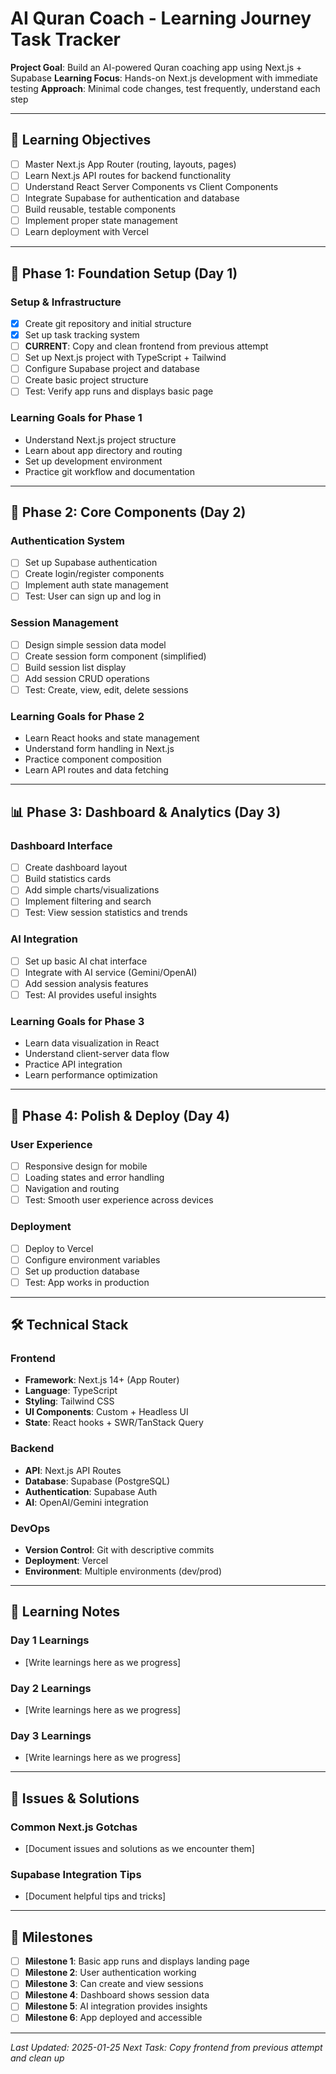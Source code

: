 # AI Quran Coach - Learning Journey Task Tracker

**Project Goal**: Build an AI-powered Quran coaching app using Next.js + Supabase
**Learning Focus**: Hands-on Next.js development with immediate testing
**Approach**: Minimal code changes, test frequently, understand each step

---

## 🎯 **Learning Objectives**
- [ ] Master Next.js App Router (routing, layouts, pages)
- [ ] Learn Next.js API routes for backend functionality
- [ ] Understand React Server Components vs Client Components
- [ ] Integrate Supabase for authentication and database
- [ ] Build reusable, testable components
- [ ] Implement proper state management
- [ ] Learn deployment with Vercel

---

## 📅 **Phase 1: Foundation Setup (Day 1)**

### Setup & Infrastructure
- [x] Create git repository and initial structure
- [x] Set up task tracking system
- [ ] **CURRENT**: Copy and clean frontend from previous attempt
- [ ] Set up Next.js project with TypeScript + Tailwind
- [ ] Configure Supabase project and database
- [ ] Create basic project structure
- [ ] Test: Verify app runs and displays basic page

### Learning Goals for Phase 1
- Understand Next.js project structure
- Learn about app directory and routing
- Set up development environment
- Practice git workflow and documentation

---

## 📱 **Phase 2: Core Components (Day 2)**

### Authentication System
- [ ] Set up Supabase authentication
- [ ] Create login/register components
- [ ] Implement auth state management
- [ ] Test: User can sign up and log in

### Session Management
- [ ] Design simple session data model
- [ ] Create session form component (simplified)
- [ ] Build session list display
- [ ] Add session CRUD operations
- [ ] Test: Create, view, edit, delete sessions

### Learning Goals for Phase 2
- Learn React hooks and state management
- Understand form handling in Next.js
- Practice component composition
- Learn API routes and data fetching

---

## 📊 **Phase 3: Dashboard & Analytics (Day 3)**

### Dashboard Interface
- [ ] Create dashboard layout
- [ ] Build statistics cards
- [ ] Add simple charts/visualizations
- [ ] Implement filtering and search
- [ ] Test: View session statistics and trends

### AI Integration
- [ ] Set up basic AI chat interface
- [ ] Integrate with AI service (Gemini/OpenAI)
- [ ] Add session analysis features
- [ ] Test: AI provides useful insights

### Learning Goals for Phase 3
- Learn data visualization in React
- Understand client-server data flow
- Practice API integration
- Learn performance optimization

---

## 🚀 **Phase 4: Polish & Deploy (Day 4)**

### User Experience
- [ ] Responsive design for mobile
- [ ] Loading states and error handling
- [ ] Navigation and routing
- [ ] Test: Smooth user experience across devices

### Deployment
- [ ] Deploy to Vercel
- [ ] Configure environment variables
- [ ] Set up production database
- [ ] Test: App works in production

---

## 🛠️ **Technical Stack**

### Frontend
- **Framework**: Next.js 14+ (App Router)
- **Language**: TypeScript
- **Styling**: Tailwind CSS
- **UI Components**: Custom + Headless UI
- **State**: React hooks + SWR/TanStack Query

### Backend
- **API**: Next.js API Routes
- **Database**: Supabase (PostgreSQL)
- **Authentication**: Supabase Auth
- **AI**: OpenAI/Gemini integration

### DevOps
- **Version Control**: Git with descriptive commits
- **Deployment**: Vercel
- **Environment**: Multiple environments (dev/prod)

---

## 📝 **Learning Notes**

### Day 1 Learnings
- [Write learnings here as we progress]

### Day 2 Learnings
- [Write learnings here as we progress]

### Day 3 Learnings
- [Write learnings here as we progress]

---

## 🐛 **Issues & Solutions**

### Common Next.js Gotchas
- [Document issues and solutions as we encounter them]

### Supabase Integration Tips
- [Document helpful tips and tricks]

---

## 🎉 **Milestones**

- [ ] **Milestone 1**: Basic app runs and displays landing page
- [ ] **Milestone 2**: User authentication working
- [ ] **Milestone 3**: Can create and view sessions
- [ ] **Milestone 4**: Dashboard shows session data
- [ ] **Milestone 5**: AI integration provides insights
- [ ] **Milestone 6**: App deployed and accessible

---

*Last Updated: 2025-01-25*
*Next Task: Copy frontend from previous attempt and clean up*
